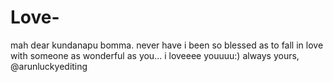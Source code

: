 # Love-
mah dear kundanapu bomma.  never have i been so blessed as to fall in love with someone as wonderful as you... i loveeee youuuu:)  always yours,
@arunluckyediting